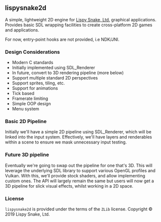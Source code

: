 ## lispysnake2d

A simple, lightweight 2D engine for [Lispy Snake, Ltd.](https://lispysnake.com/) graphical applications.
Provides basic SDL wrapping facilities to create cross-platform 2D games
and applications.

For now, entry-point hooks are not provided, i.e NDK/JNI.

### Design Considerations

 - Modern C standards
 - Initially implemented using SDL_Renderer
 - In future, convert to 3D rendering pipeline (more below)
 - Support multiple standard 2D perspectives
 - Support sprites, tiling, etc.
 - Support for animations
 - Tick based
 - Framerate limiting
 - Simple OOP design
 - Menu system

### Basic 2D Pipeline

Initially we'll have a simple 2D pipeline using SDL_Renderer, which will
be linked into the input system. Effectively, we'll have layers and
renderables within a scene to ensure we mask unnecessary input testing.

### Future 3D pipeline

Eventually we're going to swap out the pipeline for one that's 3D. This
will leverage the underlying SDL library to support various OpenGL profiles
and Vulkan. With this, we'll provide stock shaders, and allow implementing
custom ones. The API will largely remain the same but users will now get
a 3D pipeline for slick visual effects, whilst working in a 2D space.

### License

`lispysnake2d` is provided under the terms of the `ZLib` license.
Copyright © 2019 Lispy Snake, Ltd.
